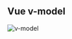 ## Vue v-model

![v-model](https://ask8088-private-1251520898.cn-south.myqcloud.com/developer-images/article/6556094/8h9zsymj79.jpg?q-sign-algorithm=sha1&q-ak=AKID2uZ1FGBdx1pNgjE3KK4YliPpzyjLZvug&q-sign-time=1594082060;1594089260&q-key-time=1594082060;1594089260&q-header-list=&q-url-param-list=&q-signature=f5db40ffdd5c043cd7d9eeccafaf03e72eaa4bc0)
